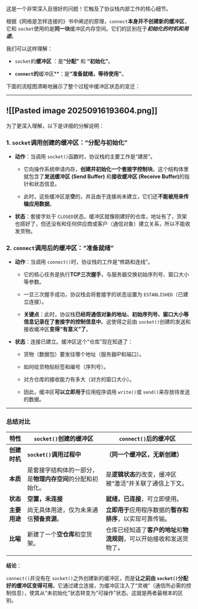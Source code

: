
这是一个非常深入且很好的问题！它触及了协议栈内部工作的核心细节。

根据《网络是怎样连接的》书中阐述的原理，​ `connect`**本身并不创建新的缓冲区**，它和 `socket`使用的是**同一块**缓冲区内存空间。​​ 它们的区别在于 ***​*初始化的时机和用途****。

我们可以这样理解：

- ​`socket`的**缓冲区**​ ：是 ​**​“分配”​**​ 和 ​**​“初始化”​**。
    
- ​**`connect`的**缓冲区**​：是 ​**​“准备就绪，等待使用”​**。
    

下面的流程图清晰地展示了整个过程中缓冲区状态的变迁：

****
![[Pasted image 20250916193604.png]]
---

为了更深入理解，以下是详细的分解说明：

### 1. `socket`调用创建的缓冲区：​**​“分配与初始化”​**​

- ​**动作**​：当调用 `socket()`函数时，协议栈的主要工作是“建房”。
    
    - 它向操作系统申请内存，​**创建并初始化一个套接字控制块**。这个结构体里就包含了**发送缓冲区 (Send Buffer)​**​ 和**接收缓冲区 (Receive Buffer)​**​ 的指针和状态信息。
        
    - 此时，这些缓冲区是**空**的，并且由于连接尚未建立，它们还**不能被用来传输应用数据**。
        
    
- ​**状态**​：套接字处于 `CLOSED`状态。缓冲区就像刚建好的仓库，地址有了，货架也搭好了，但还没有和任何供应商或客户（通信对象）建立关系，所以不能收发货物。
    

### 2. `connect`调用后的缓冲区：​**​“准备就绪”​**​

- ​**动作**​：当调用 `connect()`时，协议栈的工作是“修路和连线”。
    
    - 它的核心任务是执行 ​**TCP三次握手**，与服务器交换初始序列号、窗口大小等参数。
        
    - 一旦三次握手成功，协议栈会将套接字的状态设置为 `ESTABLISHED`（已建立连接）。
        
    - ​**关键点**​：此时，协议栈**已经将通信对象的地址、初始序列号、窗口大小等信息记录在了套接字的控制信息中**。这使得之前由 `socket()`创建的发送和接收缓冲区**变得“有意义”了**。
        
    
- ​**状态**​：连接已建立。缓冲区这个“仓库”现在知道了：
    
    - 货物（数据包）要发往哪个地址（服务器IP和端口）。
        
    - 如何给货物贴标签和编号（序列号）。
        
    - 对方仓库的接收能力有多大（对方的窗口大小）。
        
    - 因此，缓冲区**可以立即用于**应用程序调用 `write()`或 `send()`来存放待发送的数据。
        
    

---

### 总结对比

| 特性         | `socket()`创建的缓冲区                | `connect()`后的缓冲区                        |
| ---------- | ------------------------------- | --------------------------------------- |
| ​**创建时机**​ | ​**`socket()`调用过程中**​           | ​**​（同一个缓冲区，无新创建）​**​                   |
| ​**本质**​   | 是套接字结构体的一部分，是**物理内存空间**的分配和初始化。 | 是**逻辑状态**的改变，缓冲区被“激活”并关联了通信上下文。         |
| ​**状态**​   | ​**空置，未连接**​                    | ​**就绪，已连接**，可立即使用。                      |
| ​**主要用途**​ | 尚无具体用途，仅为未来通信**预备资源**。          | ​**立即用于**应用程序数据的**暂存和排序**，以实现可靠传输。      |
| ​**比喻**​   | 新建了一个**空仓库**和空货架。               | 仓库已经知道了**客户的地址**和**物流规则**，可以开始接收和发送货物了。 |
|            |                                 |                                         |

​**结论**​：

`connect()`并没有在 `socket()`之外创建新的缓冲区，而是**让之前由 `socket()`分配好的缓冲区变得可用**。它通过建立连接，为缓冲区注入了“灵魂”（通信所必需的控制信息），使其从“未初始化”状态转变为“可操作”状态。这就是两者最根本的区别。